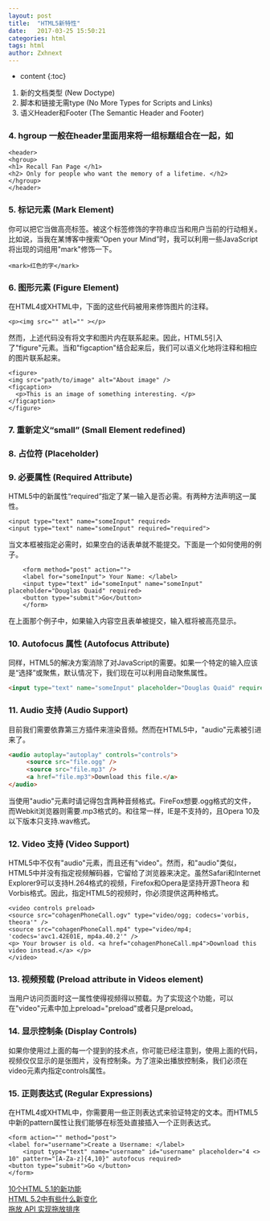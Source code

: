 ```yaml
---
layout: post
title:  "HTML5新特性"
date:   2017-03-25 15:50:21
categories: html
tags: html
author: Zxhnext
---
```


* content
{:toc}

1. 新的文档类型 (New Doctype)  
2. 脚本和链接无需type (No More Types for Scripts and Links)  
3. 语义Header和Footer (The Semantic Header and Footer)  
### 4. hgroup 一般在header里面用来将一组标题组合在一起，如




```
<header>
<hgroup>
<h1> Recall Fan Page </h1>
<h2> Only for people who want the memory of a lifetime. </h2>
</hgroup>
</header>
```

### 5. 标记元素 (Mark Element) 
你可以把它当做高亮标签。被这个标签修饰的字符串应当和用户当前的行动相关。比如说，当我在某博客中搜索“Open your Mind”时，我可以利用一些JavaScript将出现的词组用"mark"修饰一下。  
```
<mark>红色的字</mark>
```
### 6. 图形元素 (Figure Element) 
在HTML4或XHTML中，下面的这些代码被用来修饰图片的注释。
```
<p><img src="" atl="" ></p>
```
然而，上述代码没有将文字和图片内在联系起来。因此，HTML5引入了"figure"元素。当和"figcaption"结合起来后，我们可以语义化地将注释和相应的图片联系起来。
```
<figure> 
<img src="path/to/image" alt="About image" /> 
<figcaption> 
  <p>This is an image of something interesting. </p> 
</figcaption> 
</figure>
```
### 7. 重新定义“small” (Small Element redefined)  
### 8. 占位符 (Placeholder)  
### 9. 必要属性 (Required Attribute)  
HTML5中的新属性“required”指定了某一输入是否必需。有两种方法声明这一属性。
```
<input type="text" name="someInput" required> 
<input type="text" name="someInput" required="required">
```
当文本框被指定必需时，如果空白的话表单就不能提交。下面是一个如何使用的例子。
```
    <form method="post" action=""> 
    <label for="someInput"> Your Name: </label> 
    <input type="text" id="someInput" name="someInput" placeholder="Douglas Quaid" required> 
    <button type="submit">Go</button> 
    </form>
```
在上面那个例子中，如果输入内容空且表单被提交，输入框将被高亮显示。

### 10. Autofocus 属性 (Autofocus Attribute)

同样，HTML5的解决方案消除了对JavaScript的需要。如果一个特定的输入应该是“选择”或聚焦，默认情况下，我们现在可以利用自动聚焦属性。
```html
<input type="text" name="someInput" placeholder="Douglas Quaid" required autofocus>
```
### 11. Audio 支持 (Audio Support)

目前我们需要依靠第三方插件来渲染音频。然而在HTML5中，"audio"元素被引进来了。
```html
<audio autoplay="autoplay" controls="controls"> 
     <source src="file.ogg" /> 
     <source src="file.mp3" /> 
     <a href="file.mp3">Download this file.</a> 
</audio>
```
当使用"audio"元素时请记得包含两种音频格式。FireFox想要.ogg格式的文件，而Webkit浏览器则需要.mp3格式的。和往常一样，IE是不支持的，且Opera 10及以下版本只支持.wav格式。

### 12. Video 支持 (Video Support)

HTML5中不仅有"audio"元素，而且还有"video"。然而，和"audio"类似，HTML5中并没有指定视频解码器，它留给了浏览器来决定。虽然Safari和Internet Explorer9可以支持H.264格式的视频，Firefox和Opera是坚持开源Theora 和Vorbis格式。因此，指定HTML5的视频时，你必须提供这两种格式。
```
<video controls preload> 
<source src="cohagenPhoneCall.ogv" type="video/ogg; codecs='vorbis, theora'" /> 
<source src="cohagenPhoneCall.mp4" type="video/mp4; 'codecs='avc1.42E01E, mp4a.40.2'" /> 
<p> Your browser is old. <a href="cohagenPhoneCall.mp4">Download this video instead.</a> </p> 
</video>
```
### 13. 视频预载 (Preload attribute in Videos element)

当用户访问页面时这一属性使得视频得以预载。为了实现这个功能，可以在"video"元素中加上preload="preload"或者只是preload。

### 14. 显示控制条 (Display Controls)

如果你使用过上面的每一个提到的技术点，你可能已经注意到，使用上面的代码，视频仅仅显示的是张图片，没有控制条。为了渲染出播放控制条，我们必须在video元素内指定controls属性。

### 15. 正则表达式 (Regular Expressions)

在HTML4或XHTML中，你需要用一些正则表达式来验证特定的文本。而HTML5中新的pattern属性让我们能够在标签处直接插入一个正则表达式。
```
<form action="" method="post"> 
<label for="username">Create a Username: </label> 
    <input type="text" name="username" id="username" placeholder="4 <> 10" pattern="[A-Za-z]{4,10}" autofocus required> 
<button type="submit">Go </button> 
</form>
```


[10个HTML 5.1的新功能](http://mp.weixin.qq.com/s/Kg1ks70swDM6aknynZs6dA)  
[HTML 5.2中有些什么新变化](http://mp.weixin.qq.com/s/uUNHcMAGW4eFZYFXtxxHHQ)  
[拖放 API 实现拖放排序](http://mp.weixin.qq.com/s/GS3kbrJG7DGvAvqO8xmGuQ)  